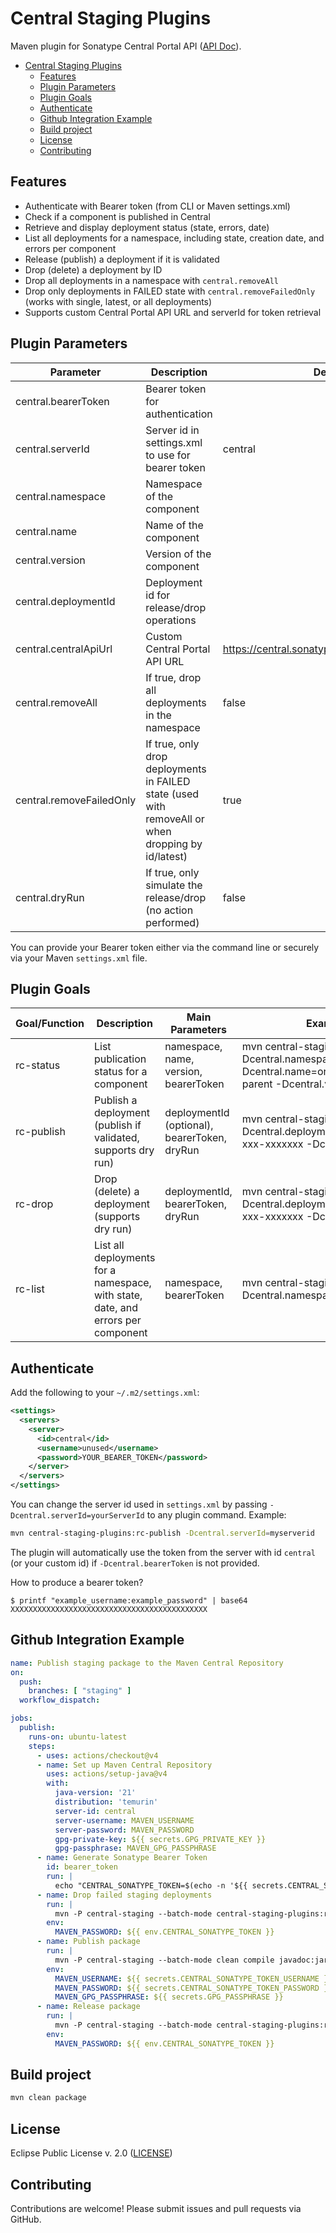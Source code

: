 <!--
    Copyright (c) 2025 Eclipse Foundation and contributors.
    This program and the accompanying materials are made available under the terms of the Eclipse Public License v. 2.0
    which is available at https://www.eclipse.org/legal/epl-2.0/
    SPDX-License-Identifier: EPL-2.0
-->

# Central Staging Plugins

Maven plugin for Sonatype Central Portal API ([API Doc](https://central.sonatype.com/api-doc)).

- [Central Staging Plugins](#central-staging-plugins)
  - [Features](#features)
  - [Plugin Parameters](#plugin-parameters)
  - [Plugin Goals](#plugin-goals)
  - [Authenticate](#authenticate)
  - [Github Integration Example](#github-integration-example)
  - [Build project](#build-project)
  - [License](#license)
  - [Contributing](#contributing)


## Features

- Authenticate with Bearer token (from CLI or Maven settings.xml)
- Check if a component is published in Central
- Retrieve and display deployment status (state, errors, date)
- List all deployments for a namespace, including state, creation date, and errors per component
- Release (publish) a deployment if it is validated
- Drop (delete) a deployment by ID
- Drop all deployments in a namespace with `central.removeAll`
- Drop only deployments in FAILED state with `central.removeFailedOnly` (works with single, latest, or all deployments)
- Supports custom Central Portal API URL and serverId for token retrieval


## Plugin Parameters

| Parameter                | Description                                                                                        | Default                                       | Example Value                                 |
| ------------------------ | -------------------------------------------------------------------------------------------------- | --------------------------------------------- | --------------------------------------------- |
| central.bearerToken      | Bearer token for authentication                                                                    |                                               | xxxxxxxx...                                   |
| central.serverId         | Server id in settings.xml to use for bearer token                                                  | central                                       | myserverid                                    |
| central.namespace        | Namespace of the component                                                                         |                                               | org.eclipse.cbi                               |
| central.name             | Name of the component                                                                              |                                               | org.eclipse.cbi.tycho.example-parent          |
| central.version          | Version of the component                                                                           |                                               | 1.0.0                                         |
| central.deploymentId     | Deployment id for release/drop operations                                                         |                                               | xxxxx-xxxxx-xxxx-xxx-xxxxxxx                  |
| central.centralApiUrl    | Custom Central Portal API URL                                                                      | https://central.sonatype.com/api/v1/publisher | https://central.sonatype.com/api/v1/publisher |
| central.removeAll        | If true, drop all deployments in the namespace                                                     | false                                         | true                                          |
| central.removeFailedOnly | If true, only drop deployments in FAILED state (used with removeAll or when dropping by id/latest) | true                                          | true                                          |
| central.dryRun           | If true, only simulate the release/drop (no action performed)                                     | false                                         | true                                          |

You can provide your Bearer token either via the command line or securely via your Maven `settings.xml` file.

## Plugin Goals

| Goal/Function | Description                                                                      | Main Parameters                              | Example Command                                                                                                                                       |
| ------------- | -------------------------------------------------------------------------------- | -------------------------------------------- | ----------------------------------------------------------------------------------------------------------------------------------------------------- |
| rc-status     | List publication status for a component                                          | namespace, name, version, bearerToken        | mvn central-staging-plugins:rc-status -Dcentral.namespace=org.eclipse.cbi -Dcentral.name=org.eclipse.cbi.tycho.example-parent -Dcentral.version=1.0.0 |
| rc-publish    | Publish a deployment (publish if validated, supports dry run)                    | deploymentId (optional), bearerToken, dryRun | mvn central-staging-plugins:rc-publish -Dcentral.deploymentId=xxxxx-xxxxx-xxxx-xxx-xxxxxxx -Dcentral.dryRun=true                                      |
| rc-drop      | Drop (delete) a deployment (supports dry run)                                    | deploymentId, bearerToken, dryRun            | mvn central-staging-plugins:rc-drop -Dcentral.deploymentId=xxxxx-xxxxx-xxxx-xxx-xxxxxxx -Dcentral.dryRun=true                                        |
| rc-list       | List all deployments for a namespace, with state, date, and errors per component | namespace, bearerToken                       | mvn central-staging-plugins:rc-list -Dcentral.namespace=org.eclipse.cbi                                                                               |

## Authenticate 

Add the following to your `~/.m2/settings.xml`:

```xml
<settings>
  <servers>
    <server>
      <id>central</id>
      <username>unused</username>
      <password>YOUR_BEARER_TOKEN</password>
    </server>
  </servers>
</settings>
```

You can change the server id used in `settings.xml` by passing `-Dcentral.serverId=yourServerId` to any plugin command. Example:

```sh
mvn central-staging-plugins:rc-publish -Dcentral.serverId=myserverid
```

The plugin will automatically use the token from the server with id `central` (or your custom id) if `-Dcentral.bearerToken` is not provided.

How to produce a bearer token?

```shell
$ printf "example_username:example_password" | base64
XXXXXXXXXXXXXXXXXXXXXXXXXXXXXXXXXXXXXXXXXXXX
```

## Github Integration Example


```yaml
name: Publish staging package to the Maven Central Repository
on:
  push:
    branches: [ "staging" ]
  workflow_dispatch:

jobs:
  publish:
    runs-on: ubuntu-latest
    steps:
      - uses: actions/checkout@v4
      - name: Set up Maven Central Repository
        uses: actions/setup-java@v4
        with:
          java-version: '21'
          distribution: 'temurin'
          server-id: central
          server-username: MAVEN_USERNAME
          server-password: MAVEN_PASSWORD
          gpg-private-key: ${{ secrets.GPG_PRIVATE_KEY }}
          gpg-passphrase: MAVEN_GPG_PASSPHRASE
      - name: Generate Sonatype Bearer Token
        id: bearer_token
        run: |
          echo "CENTRAL_SONATYPE_TOKEN=$(echo -n '${{ secrets.CENTRAL_SONATYPE_TOKEN_USERNAME }}:${{ secrets.CENTRAL_SONATYPE_TOKEN_PASSWORD }}' | base64)" >> $GITHUB_ENV
      - name: Drop failed staging deployments
        run: |        
          mvn -P central-staging --batch-mode central-staging-plugins:rc-drop -Dcentral.removeAll=true
        env:
          MAVEN_PASSWORD: ${{ env.CENTRAL_SONATYPE_TOKEN }}
      - name: Publish package
        run: |
          mvn -P central-staging --batch-mode clean compile javadoc:jar deploy -DskipTests
        env:
          MAVEN_USERNAME: ${{ secrets.CENTRAL_SONATYPE_TOKEN_USERNAME }}
          MAVEN_PASSWORD: ${{ secrets.CENTRAL_SONATYPE_TOKEN_PASSWORD }}
          MAVEN_GPG_PASSPHRASE: ${{ secrets.GPG_PASSPHRASE }}
      - name: Release package
        run: |        
          mvn -P central-staging --batch-mode central-staging-plugins:rc-publish
        env:
          MAVEN_PASSWORD: ${{ env.CENTRAL_SONATYPE_TOKEN }}
```

## Build project

```sh
mvn clean package
```

## License

Eclipse Public License v. 2.0 ([LICENSE](LICENSE))

## Contributing

Contributions are welcome! Please submit issues and pull requests via GitHub.
